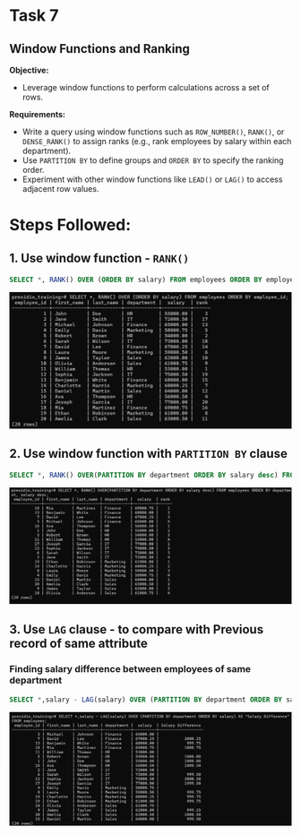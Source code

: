# Task 7

## **Window Functions and Ranking**
    
**Objective:**
    
- Leverage window functions to perform calculations across a set of rows.
    
**Requirements:**
    
- Write a query using window functions such as `ROW_NUMBER()`, `RANK()`, or `DENSE_RANK()` to assign ranks (e.g., rank employees by salary within each department).
- Use `PARTITION BY` to define groups and `ORDER BY` to specify the ranking order.
- Experiment with other window functions like `LEAD()` or `LAG()` to access adjacent row values. 


# Steps Followed:

## 1. Use window function - `RANK()`

``` sql
SELECT *, RANK() OVER (ORDER BY salary) FROM employees ORDER BY employee_id;
```
![alt text](image.png)

## 2. Use window function with `PARTITION BY` clause

``` sql
SELECT *, RANK() OVER(PARTITION BY department ORDER BY salary desc) FROM employees ORDER BY department, salary desc;
``` 
![alt text](image-1.png)

## 3. Use `LAG` clause - to compare with Previous record of same attribute

### Finding salary difference between employees of same department
``` sql
SELECT *,salary - LAG(salary) OVER (PARTITION BY department ORDER BY salary) AS "Salary Difference" FROM employees;
```
![alt text](image-2.png)